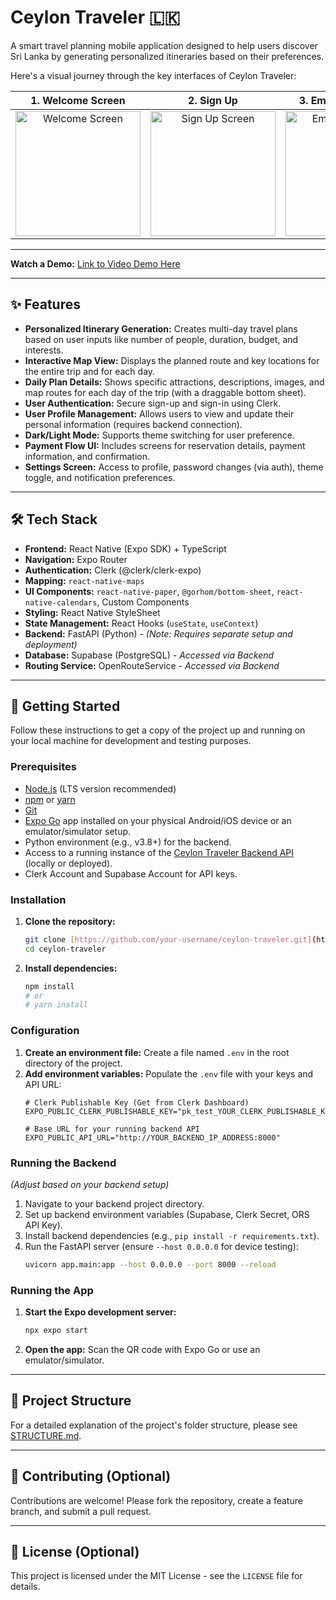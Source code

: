 # Ceylon Traveler 🇱🇰

A smart travel planning mobile application designed to help users discover Sri Lanka by generating personalized itineraries based on their preferences.

Here's a visual journey through the key interfaces of Ceylon Traveler:

| 1. Welcome Screen             | 2. Sign Up                                | 3. Email Verification                 | 4. Trip Itinerary                     | 5. Payment Flow                       |
| :---------------------------: | :---------------------------------------: | :-----------------------------------: | :-----------------------------------: | :------------------------------------: |
| <img src="<[URL_FIRST_SCREEN](https://github.com/navodj/ceylon-traveler/blob/master/assets/i2.jpg)>" alt="Welcome Screen" width="200"/> | <img src="<(https://github.com/navodj/ceylon-traveler/blob/master/assets/i1.jpg)>" alt="Sign Up Screen" width="200"/> | <img src="<(https://github.com/navodj/ceylon-traveler/blob/master/assets/i3.jpg)>" alt="Email Verification" width="200"/> | <img src="<(https://github.com/navodj/ceylon-traveler/blob/master/assets/i4.jpg)>" alt="Trip Itinerary" width="200"/> | <img src="<(https://github.com/navodj/ceylon-traveler/blob/master/assets/i5.jpg)>" alt="Payment Screen" width="200"/> |

---

**Watch a Demo:** [Link to Video Demo Here]([<PASTE_YOUTUBE/VIMEO_LINK_HERE>](https://drive.google.com/file/d/1DwUg6IqhQZ-mjxQIRbZoa9CmM9emSuqt/view?usp=drivesdk))

---

## ✨ Features

* **Personalized Itinerary Generation:** Creates multi-day travel plans based on user inputs like number of people, duration, budget, and interests.
* **Interactive Map View:** Displays the planned route and key locations for the entire trip and for each day.
* **Daily Plan Details:** Shows specific attractions, descriptions, images, and map routes for each day of the trip (with a draggable bottom sheet).
* **User Authentication:** Secure sign-up and sign-in using Clerk.
* **User Profile Management:** Allows users to view and update their personal information (requires backend connection).
* **Dark/Light Mode:** Supports theme switching for user preference.
* **Payment Flow UI:** Includes screens for reservation details, payment information, and confirmation.
* **Settings Screen:** Access to profile, password changes (via auth), theme toggle, and notification preferences.

---

## 🛠️ Tech Stack

* **Frontend:** React Native (Expo SDK) + TypeScript
* **Navigation:** Expo Router
* **Authentication:** Clerk (@clerk/clerk-expo)
* **Mapping:** `react-native-maps`
* **UI Components:** `react-native-paper`, `@gorhom/bottom-sheet`, `react-native-calendars`, Custom Components
* **Styling:** React Native StyleSheet
* **State Management:** React Hooks (`useState`, `useContext`)
* **Backend:** FastAPI (Python) - *(Note: Requires separate setup and deployment)*
* **Database:** Supabase (PostgreSQL) - *Accessed via Backend*
* **Routing Service:** OpenRouteService - *Accessed via Backend*

---

## 🚀 Getting Started

Follow these instructions to get a copy of the project up and running on your local machine for development and testing purposes.

### Prerequisites

* [Node.js](https://nodejs.org/) (LTS version recommended)
* [npm](https://www.npmjs.com/) or [yarn](https://yarnpkg.com/)
* [Git](https://git-scm.com/)
* [Expo Go](https://expo.dev/go) app installed on your physical Android/iOS device or an emulator/simulator setup.
* Python environment (e.g., v3.8+) for the backend.
* Access to a running instance of the [Ceylon Traveler Backend API](<#link-to-your-backend-repo-if-available>) (locally or deployed).
* Clerk Account and Supabase Account for API keys.

### Installation

1.  **Clone the repository:**
    ```bash
    git clone [https://github.com/your-username/ceylon-traveler.git](https://github.com/your-username/ceylon-traveler.git) 
    cd ceylon-traveler
    ```
2.  **Install dependencies:**
    ```bash
    npm install
    # or
    # yarn install
    ```

### Configuration

1.  **Create an environment file:** Create a file named `.env` in the root directory of the project.
2.  **Add environment variables:** Populate the `.env` file with your keys and API URL:
    ```env
    # Clerk Publishable Key (Get from Clerk Dashboard)
    EXPO_PUBLIC_CLERK_PUBLISHABLE_KEY="pk_test_YOUR_CLERK_PUBLISHABLE_KEY"

    # Base URL for your running backend API
    EXPO_PUBLIC_API_URL="http://YOUR_BACKEND_IP_ADDRESS:8000" 
    ```
   

### Running the Backend

*(Adjust based on your backend setup)*
1.  Navigate to your backend project directory.
2.  Set up backend environment variables (Supabase, Clerk Secret, ORS API Key).
3.  Install backend dependencies (e.g., `pip install -r requirements.txt`).
4.  Run the FastAPI server (ensure `--host 0.0.0.0` for device testing):
    ```bash
    uvicorn app.main:app --host 0.0.0.0 --port 8000 --reload 
    ```

### Running the App

1.  **Start the Expo development server:**
    ```bash
    npx expo start
    ```
2.  **Open the app:** Scan the QR code with Expo Go or use an emulator/simulator.

---

## 📂 Project Structure

For a detailed explanation of the project's folder structure, please see [STRUCTURE.md](STRUCTURE.md).

---

## 🤝 Contributing (Optional)

Contributions are welcome! Please fork the repository, create a feature branch, and submit a pull request.

---

## 📜 License (Optional)

This project is licensed under the MIT License - see the `LICENSE` file for details.
